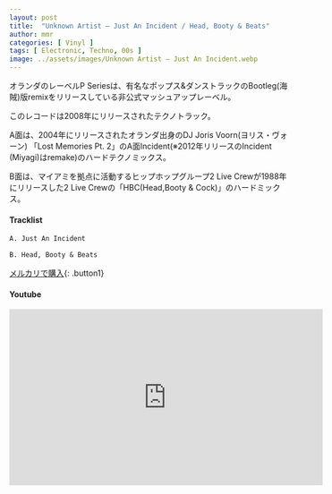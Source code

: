 ```yaml
---
layout: post
title:  "Unknown Artist – Just An Incident / Head, Booty & Beats"
author: mmr
categories: [ Vinyl ]
tags: [ Electronic, Techno, 00s ]
image: ../assets/images/Unknown Artist – Just An Incident.webp
---
```


オランダのレーベルP Seriesは、有名なポップス&ダンストラックのBootleg(海賊)版remixをリリースしている非公式マッシュアップレーベル。

このレコードは2008年にリリースされたテクノトラック。

A面は、2004年にリリースされたオランダ出身のDJ Joris Voorn(ヨリス・ヴォーン) 「Lost Memories Pt. 2」のA面Incident(※2012年リリースのIncident (Miyagi)はremake)のハードテクノミックス。

B面は、マイアミを拠点に活動するヒップホップグループ2 Live Crewが1988年にリリースした2 Live Crewの「HBC(Head,Booty & Cock)」のハードミックス。

#### Tracklist
```md
A. Just An Incident

B. Head, Booty & Beats
```

[メルカリで購入](https://jp.mercari.com/item/m55864879870?afid=6142608987){: .button1}

#### Youtube
<iframe width="560" height="315" src="https://www.youtube.com/embed/QQUjK9XSAo8?si=Cbg0Qf3OfEFxiiSQ" title="YouTube video player" frameborder="0" allow="accelerometer; autoplay; clipboard-write; encrypted-media; gyroscope; picture-in-picture; web-share" referrerpolicy="strict-origin-when-cross-origin" allowfullscreen></iframe>